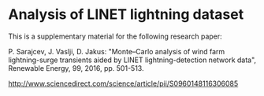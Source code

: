 # Analysis of LINET lightning dataset

This is a supplementary material for the following research paper:

P. Sarajcev, J. Vaslji, D. Jakus: "Monte–Carlo analysis of wind farm lightning-surge transients aided by LINET lightning-detection network data", Renewable Energy, 99, 2016, pp. 501-513.

http://www.sciencedirect.com/science/article/pii/S0960148116306085
